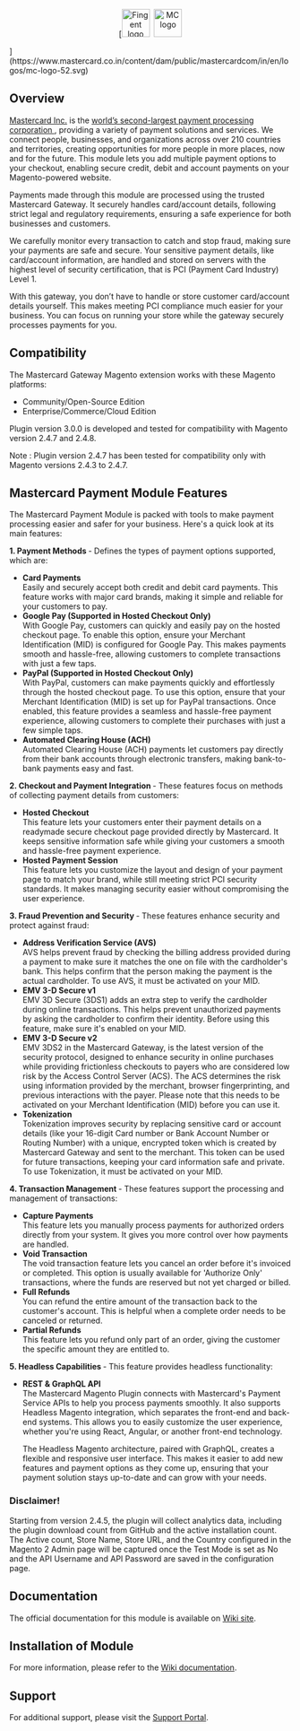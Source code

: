 <p align="center">
[<a href="https://www.fingent.com/"><img alt="Fingent logo" height="50px" src="https://www.fingent.com/wp-content/uploads/Fingent-Logo-01.png"/></a>&nbsp;&nbsp;<img alt="MC logo" height="50px" src="https://www.mastercard.co.in/content/dam/public/mastercardcom/in/en/logos/mc-logo-52.svg"/>
</p>](https://www.mastercard.co.in/content/dam/public/mastercardcom/in/en/logos/mc-logo-52.svg)

## Overview
<a href="https://www.mastercard.co.in/en-in.html">Mastercard Inc.</a> is the <a href="https://www.investopedia.com/terms/m/mastercard-card.asp">world’s second-largest payment processing corporation </a>, providing a variety of payment solutions and services. We connect people, businesses, and organizations across over 210 countries and territories, creating opportunities for more people in more places, now and for the future. This module lets you add multiple payment options to your checkout, enabling secure credit, debit and account payments on your Magento-powered website.

Payments made through this module are processed using the trusted Mastercard Gateway. It securely handles card/account details, following strict legal and regulatory requirements, ensuring a safe experience for both businesses and customers.

We carefully monitor every transaction to catch and stop fraud, making sure your payments are safe and secure. Your sensitive payment details, like card/account information, are handled and stored on servers with the highest level of security certification, that is PCI (Payment Card Industry) Level 1.

With this gateway, you don’t have to handle or store customer card/account details yourself. This makes meeting PCI compliance much easier for your business. You can focus on running your store while the gateway securely processes payments for you.

## Compatibility
The Mastercard Gateway Magento extension works with these Magento platforms:
- Community/Open-Source Edition
- Enterprise/Commerce/Cloud Edition

Plugin version 3.0.0 is developed and tested for compatibility with Magento version 2.4.7 and 2.4.8.

Note : Plugin version 2.4.7 has been tested for compatibility only with Magento versions 2.4.3 to 2.4.7.

## Mastercard Payment Module Features

The Mastercard Payment Module is packed with tools to make payment processing easier and safer for your business. Here's a quick look at its main features:

 <b>1. Payment Methods </b> - Defines the types of payment options supported, which are:
 
- **Card Payments** <br/>
   Easily and securely accept both credit and debit card payments. This feature works with major card brands, making it simple and reliable for your customers to pay.
- **Google Pay (Supported in Hosted Checkout Only)**<br/>
   With Google Pay, customers can quickly and easily pay on the hosted checkout page. To enable this option, ensure your Merchant Identification (MID) is configured for Google Pay. This makes payments smooth and hassle-free, allowing customers to complete transactions with just a few taps.
- **PayPal (Supported in Hosted Checkout Only)**<br/>
   With PayPal, customers can make payments quickly and effortlessly through the hosted checkout page. To use this option, ensure that your Merchant Identification (MID) is set up for PayPal transactions. Once enabled, this feature provides a seamless and hassle-free payment experience, allowing customers to complete their purchases with just a few simple taps.
- **Automated Clearing House (ACH)**<br/>
   Automated Clearing House (ACH) payments let customers pay directly from their bank accounts through electronic transfers, making bank-to-bank payments easy and fast.

<b>2. Checkout and Payment Integration </b>- These features focus on methods of collecting payment details from customers:

- **Hosted Checkout**<br/>
   This feature lets your customers enter their payment details on a readymade secure checkout page provided directly by Mastercard. It keeps sensitive information safe while giving your customers a smooth and hassle-free payment experience.
- **Hosted Payment Session**<br/>
   This feature lets you customize the layout and design of your payment page to match your brand, while still meeting strict PCI security standards. It makes managing security easier without compromising the user experience.
  
<b> 3. Fraud Prevention and Security </b>- These features enhance security and protect against fraud:
 
- **Address Verification Service (AVS)**<br/>
   AVS helps prevent fraud by checking the billing address provided during a payment to make sure it matches the one on file with the cardholder's bank. This helps confirm that the person making the payment is the actual cardholder. To use AVS, it must be activated on your MID.
- **EMV 3-D Secure v1**<br/>
   EMV 3D Secure (3DS1) adds an extra step to verify the cardholder during online transactions. This helps prevent unauthorized payments by asking the cardholder to confirm their identity. Before using this feature, make sure it's enabled on your MID.
- **EMV 3-D Secure v2**<br/>
   EMV 3DS2 in the Mastercard Gateway, is the latest version of the security protocol, designed to enhance security in online purchases while providing frictionless checkouts to payers who are considered low risk by the Access Control Server (ACS). The ACS determines the risk using information provided by the merchant, browser fingerprinting, and previous interactions with the payer. Please note that this needs to be activated on your Merchant Identification (MID) before you can use it.
- **Tokenization**<br/>
   Tokenization improves security by replacing sensitive card or account details (like your 16-digit Card number or Bank Account Number or Routing Number) with a unique, encrypted token which is created by Mastercard Gateway and sent to the merchant. This token can be used for future transactions, keeping your card information safe and private. To use Tokenization, it must be activated on your MID.
  
<b>4. Transaction Management </b>- These features support the processing and management of transactions:

- **Capture Payments**<br/>
   This feature lets you manually process payments for authorized orders directly from your system. It gives you more control over how payments are handled.
- **Void Transaction**<br/>
   The void transaction feature lets you cancel an order before it's invoiced or completed. This option is usually available for 'Authorize Only' transactions, where the funds are reserved but not yet charged or billed.
- **Full Refunds**<br/>
   You can refund the entire amount of the transaction back to the customer's account. This is helpful when a complete order needs to be canceled or returned.
- **Partial Refunds**<br/>
   This feature lets you refund only part of an order, giving the customer the specific amount they are entitled to.
  
<b> 5. Headless Capabilities </b>- This feature provides headless functionality:
 
 - **REST & GraphQL API**<br/>
   The Mastercard Magento Plugin connects with Mastercard's Payment Service APIs to help you process payments smoothly. It also supports Headless Magento integration, which separates the front-end and back-end systems. This allows you to easily customize the user experience, whether you're using React, Angular, or another front-end technology.

   The Headless Magento architecture, paired with GraphQL, creates a flexible and responsive user interface. This makes it easier to add new features and payment options as they come up, ensuring that your payment solution stays up-to-date and can grow with your needs.

### Disclaimer!
Starting from version 2.4.5, the plugin will collect analytics data, including the plugin download count from GitHub and the active installation count. The Active count, Store Name, Store URL, and the Country configured in the Magento 2 Admin page will be captured once the Test Mode is set as No and the API Username and API Password are saved in the configuration page.

## Documentation

The official documentation for this module is available on [Wiki site](https://mpgs.fingent.wiki/enterprise/magento-2-mastercard-gateway/overview-and-feature-support).

## Installation of Module
For more information, please refer to the [Wiki documentation](https://mpgs.fingent.wiki/enterprise/magento-2-mastercard-gateway/installation).


## Support
For additional support, please visit the [Support Portal](https://mpgsfgs.atlassian.net/servicedesk/customer/portals).

